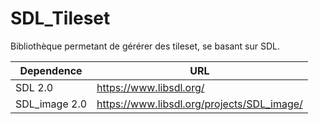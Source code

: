 # SDL_Tileset
Bibliothèque permetant de gérérer des tileset, se basant sur SDL.

| Dependence | URL |
| ------ | ------ |
| SDL 2.0 | https://www.libsdl.org/ |
| SDL_image 2.0  |  https://www.libsdl.org/projects/SDL_image/ |
